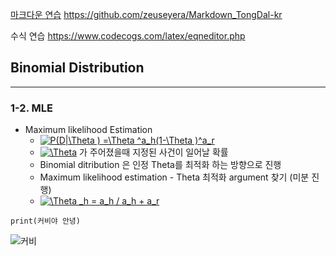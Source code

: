 

[마크다운 연습](https://github.com/zeuseyera/Markdown_TongDal-kr)
https://github.com/zeuseyera/Markdown_TongDal-kr

수식 연습
https://www.codecogs.com/latex/eqneditor.php


## Binomial Distribution
---

### 1-2. MLE

- Maximum likelihood Estimation 
  * <a href="https://www.codecogs.com/eqnedit.php?latex=P(D|\Theta&space;)&space;=\Theta&space;^a_h(1-\Theta&space;)^a_r" target="_blank"><img src="https://latex.codecogs.com/gif.latex?P(D|\Theta&space;)&space;=\Theta&space;^a_h(1-\Theta&space;)^a_r" title="P(D|\Theta ) =\Theta ^a_h(1-\Theta )^a_r" /></a>
  * <a href="https://www.codecogs.com/eqnedit.php?latex=\Theta" target="_blank"><img src="https://latex.codecogs.com/gif.latex?\Theta" title="\Theta" /></a> 가 주어졌을때 지정된 사건이 일어날 확률
  * Binomial ditribution 은 인정 Theta를 최적화 하는 방향으로 진행 
  * Maximum likelihood estimation - Theta 최적화 argument 찾기 (미분 진행)
  * <a href="https://www.codecogs.com/eqnedit.php?latex=\Theta&space;_h&space;=&space;a_h&space;/&space;a_h&space;&plus;&space;a_r" target="_blank"><img src="https://latex.codecogs.com/gif.latex?\Theta&space;_h&space;=&space;a_h&space;/&space;a_h&space;&plus;&space;a_r" title="\Theta _h = a_h / a_h + a_r" /></a>
  

```
print(커비야 안녕)
```


![커비](https://pbs.twimg.com/media/Ea8xQs5U8AAZeTG.png)




